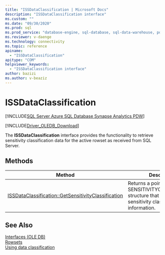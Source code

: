 ```yaml
---
title: "ISSDataClassification | Microsoft Docs"
description: "ISSDataClassification interface"
ms.custom: ""
ms.date: "09/30/2020"
ms.prod: sql
ms.prod_service: "database-engine, sql-database, sql-data-warehouse, pdw"
ms.reviewer: v-daenge
ms.technology: connectivity
ms.topic: reference
apiname: 
  - "ISSDataClassification"
apitype: "COM"
helpviewer_keywords: 
  - "ISSDataClassification interface"
author: bazizi
ms.author: v-beaziz
---
```

# ISSDataClassification
[!INCLUDE[SQL Server Azure SQL Database Synapse Analytics PDW](../../../includes/applies-to-version/sql-asdb-asa.md)]

[!INCLUDE[Driver_OLEDB_Download](../../../includes/driver_oledb_download.md)]

  The **ISSDataClassification** interface provides the functionality to retrieve sensitivity classification data for the active rowset as received from SQL Server.
  

## Methods

|Method|Description|  
|------------|-----------------|  
|[ISSDataClassification::GetSensitivityClassification](../../oledb/ole-db-interfaces/issdataclassification-getsensitivityclassification-ole-db.md)|Returns a pointer to a SENSITIVITYCLASSIFICATION structure that contains sensitivity classification information.|  

## See Also  
 [Interfaces &#40;OLE DB&#41;](../../oledb/ole-db-interfaces/oledb-driver-for-sql-server-ole-db-interfaces.md)   
 [Rowsets](../ole-db-rowsets/rowsets.md)   
 [Using data classification](../features/using-data-classification.md)
